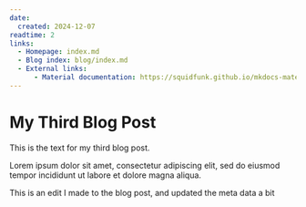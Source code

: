 ```yaml
---
date:
  created: 2024-12-07
readtime: 2
links:
  - Homepage: index.md
  - Blog index: blog/index.md
  - External links:
      - Material documentation: https://squidfunk.github.io/mkdocs-material
---
```


# My Third Blog Post

This is the text for my third blog post.

<!-- more -->

Lorem ipsum dolor sit amet, consectetur adipiscing elit, sed do eiusmod
tempor incididunt ut labore et dolore magna aliqua.

This is an edit I made to the blog post, and updated the meta data a bit
